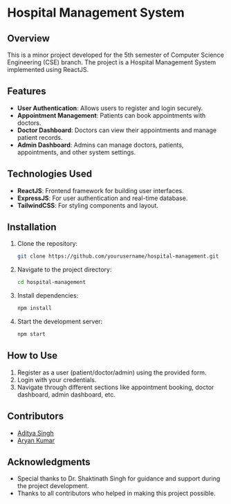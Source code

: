 # Hospital Management System

## Overview
This is a minor project developed for the 5th semester of Computer Science Engineering (CSE) branch. The project is a Hospital Management System implemented using ReactJS.

## Features
- **User Authentication**: Allows users to register and login securely.
- **Appointment Management**: Patients can book appointments with doctors.
- **Doctor Dashboard**: Doctors can view their appointments and manage patient records.
- **Admin Dashboard**: Admins can manage doctors, patients, appointments, and other system settings.

## Technologies Used
- **ReactJS**: Frontend framework for building user interfaces.
- **ExpressJS**: For user authentication and real-time database.
- **TailwindCSS**: For styling components and layout.

## Installation
1. Clone the repository:
   ```bash
   git clone https://github.com/yourusername/hospital-management.git
   ```
2. Navigate to the project directory:
   ```bash
   cd hospital-management
   ```
3. Install dependencies:
   ```bash
   npm install
   ```
4. Start the development server:
   ```bash
   npm start
   ```

## How to Use
1. Register as a user (patient/doctor/admin) using the provided form.
2. Login with your credentials.
3. Navigate through different sections like appointment booking, doctor dashboard, admin dashboard, etc.

## Contributors
- [Aditya Singh](https://github.com/adity3902)
- [Aryan Kumar](https://github.com/aryan-ji)



## Acknowledgments
- Special thanks to Dr. Shaktinath Singh for guidance and support during the project development.
- Thanks to all contributors who helped in making this project possible.
```
